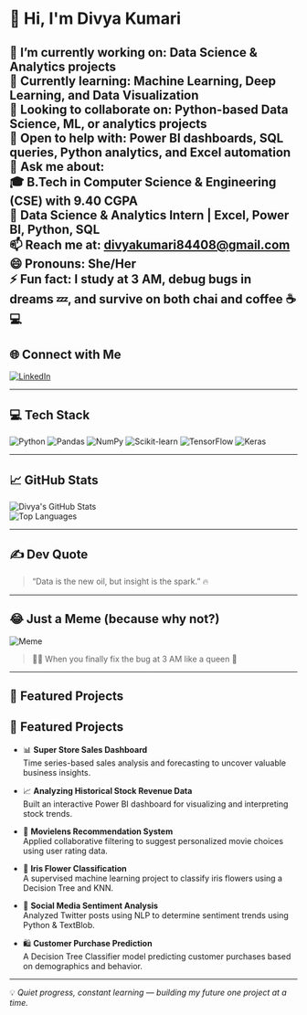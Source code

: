 # 👋 Hi, I'm Divya Kumari

🔭 I’m currently working on: **Data Science & Analytics projects**  
🌱 Currently learning: **Machine Learning, Deep Learning, and Data Visualization**  
👯 Looking to collaborate on: **Python-based Data Science, ML, or analytics projects**  
🤝 Open to help with: **Power BI dashboards, SQL queries, Python analytics, and Excel automation**  
💬 Ask me about:  
🎓 B.Tech in **Computer Science & Engineering (CSE)** with **9.40 CGPA**  
💼 Data Science & Analytics Intern | Excel, Power BI, Python, SQL  
📫 Reach me at: **divyakumari84408@gmail.com**  
😄 Pronouns: She/Her  
⚡ Fun fact: I study at 3 AM, debug bugs in dreams 💤, and survive on both chai and coffee ☕💻
---

## 🌐 Connect with Me

[![LinkedIn](https://img.shields.io/badge/LinkedIn-View%20Profile-blue?style=for-the-badge&logo=linkedin)](https://www.linkedin.com/in/divya-kumari11)

---

## 💻 Tech Stack

![Python](https://img.shields.io/badge/Python-3776AB?style=for-the-badge&logo=python&logoColor=white)
![Pandas](https://img.shields.io/badge/Pandas-150458?style=for-the-badge&logo=pandas&logoColor=white)
![NumPy](https://img.shields.io/badge/Numpy-013243?style=for-the-badge&logo=numpy&logoColor=white)
![Scikit-learn](https://img.shields.io/badge/Scikit--Learn-F7931E?style=for-the-badge&logo=scikit-learn&logoColor=white)
![TensorFlow](https://img.shields.io/badge/TensorFlow-FF6F00?style=for-the-badge&logo=tensorflow&logoColor=white)
![Keras](https://img.shields.io/badge/Keras-D00000?style=for-the-badge&logo=keras&logoColor=white)

---

## 📈 GitHub Stats

![Divya's GitHub Stats](https://github-readme-stats.vercel.app/api?username=DIVYA-KUMARI12&show_icons=true&theme=radical)  
![Top Languages](https://github-readme-stats.vercel.app/api/top-langs/?username=DIVYA-KUMARI12&layout=compact&theme=radical)

---

## ✍️ Dev Quote

> “Data is the new oil, but insight is the spark.” 🔥

---

## 😂 Just a Meme (because why not?)

![Meme](https://media.giphy.com/media/3o7abKhOpu0NwenH3O/giphy.gif)

> 👩‍💻 When you finally fix the bug at 3 AM like a queen 👑
---

## 📌 Featured Projects

## 📌 Featured Projects

- 📊 **Super Store Sales Dashboard**  
  Time series-based sales analysis and forecasting to uncover valuable business insights.

- 📈 **Analyzing Historical Stock Revenue Data**  
  Built an interactive Power BI dashboard for visualizing and interpreting stock trends.

- 🎥 **Movielens Recommendation System**  
  Applied collaborative filtering to suggest personalized movie choices using user rating data.

- 🌸 **Iris Flower Classification**  
  A supervised machine learning project to classify iris flowers using a Decision Tree and KNN.

- 💬 **Social Media Sentiment Analysis**  
  Analyzed Twitter posts using NLP to determine sentiment trends using Python & TextBlob.

- 🛍️ **Customer Purchase Prediction**  
  A Decision Tree Classifier model predicting customer purchases based on demographics and behavior.
---

💡 _Quiet progress, constant learning — building my future one project at a time._
